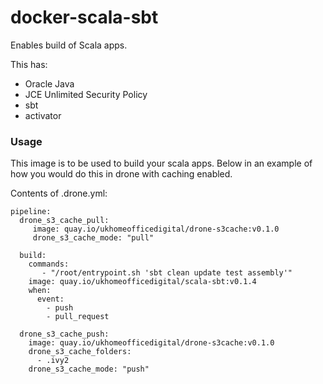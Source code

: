 # docker-scala-sbt

Enables build of Scala apps.

This has:
- Oracle Java
- JCE Unlimited Security Policy
- sbt
- activator

### Usage

This image is to be used to build your scala apps. Below in an example of how you would do this in drone with caching enabled.

Contents of .drone.yml:
```
pipeline:
  drone_s3_cache_pull:
     image: quay.io/ukhomeofficedigital/drone-s3cache:v0.1.0
     drone_s3_cache_mode: "pull"

  build:
    commands:
       - "/root/entrypoint.sh 'sbt clean update test assembly'"
    image: quay.io/ukhomeofficedigital/scala-sbt:v0.1.4
    when:
      event:
        - push
        - pull_request

  drone_s3_cache_push:
    image: quay.io/ukhomeofficedigital/drone-s3cache:v0.1.0
    drone_s3_cache_folders:
      - .ivy2
    drone_s3_cache_mode: "push"
```

